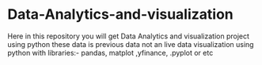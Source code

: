 # Data-Analytics-and-visualization
Here in this repository you will get Data Analytics and visualization project using python
these data is previous data not an live data 
visualization using python 
with libraries:- pandas, matplot ,yfinance, .pyplot or etc
